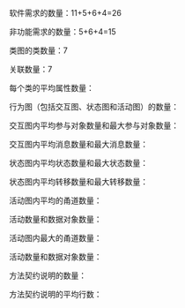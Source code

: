 软件需求的数量：11+5+6+4=26

非功能需求的数量：5+6+4=15

类图的类数量：7

关联数量：7

每个类的平均属性数量：

行为图（包括交互图、状态图和活动图）的数量：

交互图内平均参与对象数量和最大参与对象数量：

交互图内平均消息数量和最大消息数量：

状态图内平均状态数量和最大状态数量：

状态图内平均转移数量和最大转移数量：

活动图内平均的甬道数量：

活动数量和数据对象数量：

活动图内最大的甬道数量：

活动数量和数据对象数量：

方法契约说明的数量：

方法契约说明的平均行数：